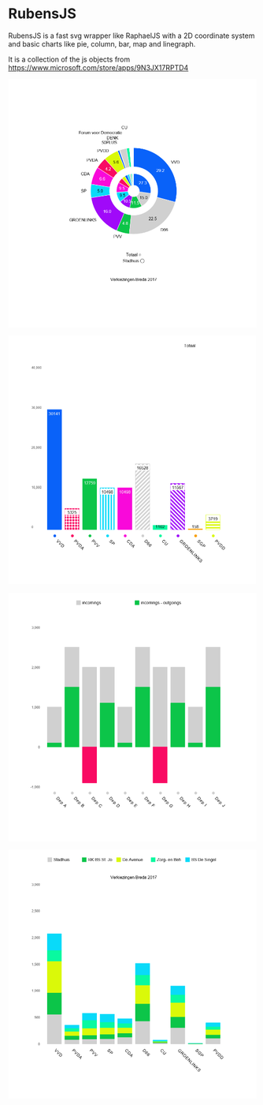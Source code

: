 # RubensJS

RubensJS is a fast svg wrapper like RaphaelJS with a 2D coordinate system and basic charts like pie, column, bar, map and linegraph.

It is a collection of the js objects from https://www.microsoft.com/store/apps/9N3JX17RPTD4 

![Double Pie](/jpg/pie_double.jpg)

![Columns Pattaren fill](/jpg/columns_stripes.jpg)

![Comparison Substract](/jpg/incomings.jpg)

![Stacked Columns](/jpg/columns_stacked.jpg)
